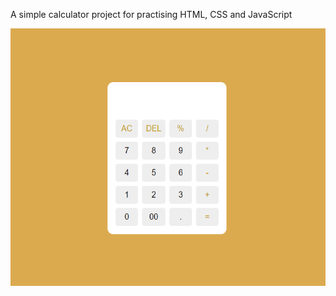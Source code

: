 A simple calculator project for practising HTML, CSS and JavaScript

<img src="image.png"  width="530" height="412">

